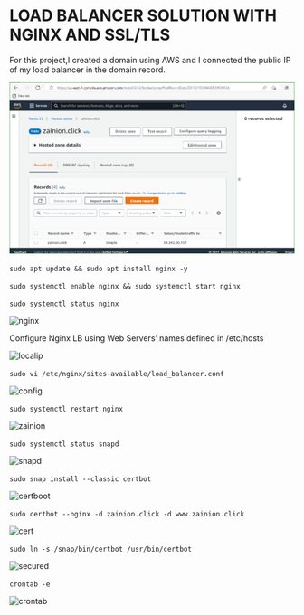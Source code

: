 # LOAD BALANCER SOLUTION WITH NGINX AND SSL/TLS

For this project,I created a domain using AWS and I connected the public IP of my load balancer in the domain record.

![DOMAIN](./images/DOMAIN.PNG)

`sudo apt update && sudo apt install nginx -y`

`sudo systemctl enable nginx && sudo systemctl start nginx`

`sudo systemctl status nginx`

![nginx](./project10/images/nginx.PNG)

Configure Nginx LB using Web Servers’ names defined in /etc/hosts

![localip](./project10/images/localip.PNG)


 `sudo vi /etc/nginx/sites-available/load_balancer.conf`

![config](./images/config.PNG)

`sudo systemctl restart nginx`

![zainion](./project10/images/zainion.PNG)

`sudo systemctl status snapd`

![snapd](./project10/images/snapd.PNG)

`sudo snap install --classic certbot`

![certboot](https://user-images.githubusercontent.com/102236877/170505331-3dfd6924-618a-426f-83ab-47bb5a4896e5.PNG)


`sudo certbot --nginx -d zainion.click -d www.zainion.click`

![cert](./project10/images/certbot%20cert.PNG)

`sudo ln -s /snap/bin/certbot /usr/bin/certbot`

![secured](./project10/images/secured.PNG)

`crontab -e`

![crontab](https://user-images.githubusercontent.com/102236877/170504517-26e9fec3-cd33-4e72-9a45-c6efd71d4b5f.PNG)






































